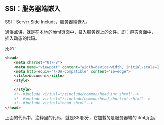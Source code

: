 ## SSI：服务器端嵌入

SSI：Server Side Include，服务器端嵌入。

通俗点讲，就是在本地的html页面中，插入服务器上的文件。即：静态页面中，插入动态的代码。

比如：

```html
<head>
    <meta charset="UTF-8">
    <meta name="viewport" content="width=device-width, initial-scale=1.0">
    <meta http-equiv="X-UA-Compatible" content="ie=edge">
    <title>Document</title>
    <style>

    </style>
    <!--#include virtual="/sinclude/common/head_inc.shtml"-->
    <!--#include virtual="/sinclude/common/head_shortcut.shtml"-->
    <!--#include virtual="head.shtml"-->
</head>
```

上面的代码中，注释里的代码，就是SSI部分，它加载的是服务器端的html页面。







